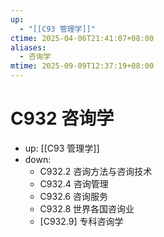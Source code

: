 ```yaml
---
up:
  - "[[C93 管理学]]"
ctime: 2025-04-06T21:41:07+08:00
aliases:
  - 咨询学
mtime: 2025-09-09T12:37:19+08:00
---
```


# C932 咨询学

- up: [[C93 管理学]]
- down:	
	- C932.2 咨询方法与咨询技术
	- C932.4 咨询管理
	- C932.6 咨询服务
	- C932.8 世界各国咨询业
	- [C932.9] 专科咨询学
	
